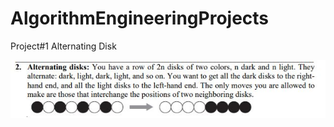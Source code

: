 # AlgorithmEngineeringProjects

Project#1 Alternating Disk 

![Alternating Disk Image](https://github.com/mulvaneya7/AlgorithmEngineeringProjects/blob/master/GithubImageResources/alternatingdisks.JPG)


